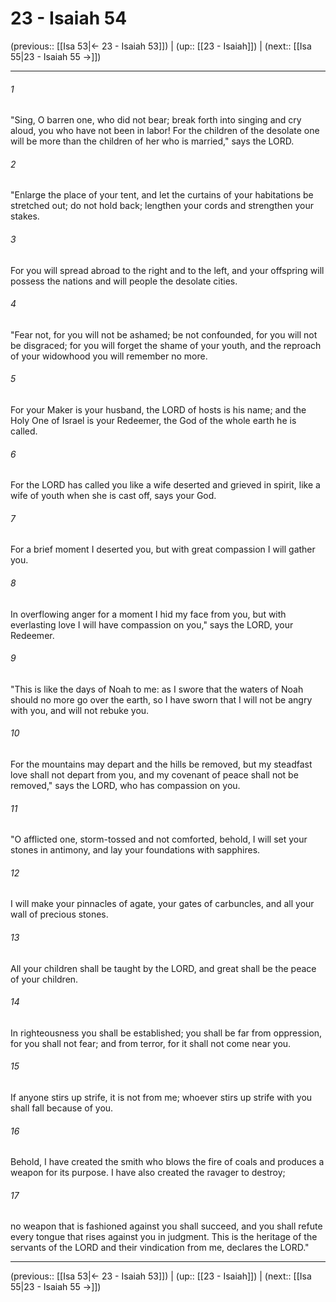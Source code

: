 # 23 - Isaiah 54

(previous:: [[Isa 53|← 23 - Isaiah 53]]) | (up:: [[23 - Isaiah]]) | (next:: [[Isa 55|23 - Isaiah 55 →]])

***


###### 1 
"Sing, O barren one, who did not bear; break forth into singing and cry aloud, you who have not been in labor! For the children of the desolate one will be more than the children of her who is married," says the LORD. 

###### 2 
"Enlarge the place of your tent, and let the curtains of your habitations be stretched out; do not hold back; lengthen your cords and strengthen your stakes. 

###### 3 
For you will spread abroad to the right and to the left, and your offspring will possess the nations and will people the desolate cities. 

###### 4 
"Fear not, for you will not be ashamed; be not confounded, for you will not be disgraced; for you will forget the shame of your youth, and the reproach of your widowhood you will remember no more. 

###### 5 
For your Maker is your husband, the LORD of hosts is his name; and the Holy One of Israel is your Redeemer, the God of the whole earth he is called. 

###### 6 
For the LORD has called you like a wife deserted and grieved in spirit, like a wife of youth when she is cast off, says your God. 

###### 7 
For a brief moment I deserted you, but with great compassion I will gather you. 

###### 8 
In overflowing anger for a moment I hid my face from you, but with everlasting love I will have compassion on you," says the LORD, your Redeemer. 

###### 9 
"This is like the days of Noah to me: as I swore that the waters of Noah should no more go over the earth, so I have sworn that I will not be angry with you, and will not rebuke you. 

###### 10 
For the mountains may depart and the hills be removed, but my steadfast love shall not depart from you, and my covenant of peace shall not be removed," says the LORD, who has compassion on you. 

###### 11 
"O afflicted one, storm-tossed and not comforted, behold, I will set your stones in antimony, and lay your foundations with sapphires. 

###### 12 
I will make your pinnacles of agate, your gates of carbuncles, and all your wall of precious stones. 

###### 13 
All your children shall be taught by the LORD, and great shall be the peace of your children. 

###### 14 
In righteousness you shall be established; you shall be far from oppression, for you shall not fear; and from terror, for it shall not come near you. 

###### 15 
If anyone stirs up strife, it is not from me; whoever stirs up strife with you shall fall because of you. 

###### 16 
Behold, I have created the smith who blows the fire of coals and produces a weapon for its purpose. I have also created the ravager to destroy; 

###### 17 
no weapon that is fashioned against you shall succeed, and you shall refute every tongue that rises against you in judgment. This is the heritage of the servants of the LORD and their vindication from me, declares the LORD."

***

(previous:: [[Isa 53|← 23 - Isaiah 53]]) | (up:: [[23 - Isaiah]]) | (next:: [[Isa 55|23 - Isaiah 55 →]])
